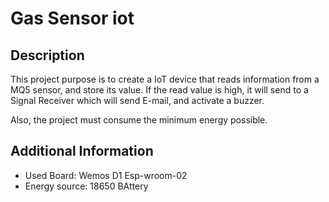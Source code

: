 # Gas Sensor iot

## Description

This project purpose is to create a IoT device that reads information from a MQ5 sensor, and store its value. If the read value is high, it will send to a Signal Receiver which will send E-mail, and activate a buzzer.

Also, the project must consume the minimum energy possible.

## Additional Information

- Used Board: Wemos D1 Esp-wroom-02
- Energy source: 18650 BAttery
